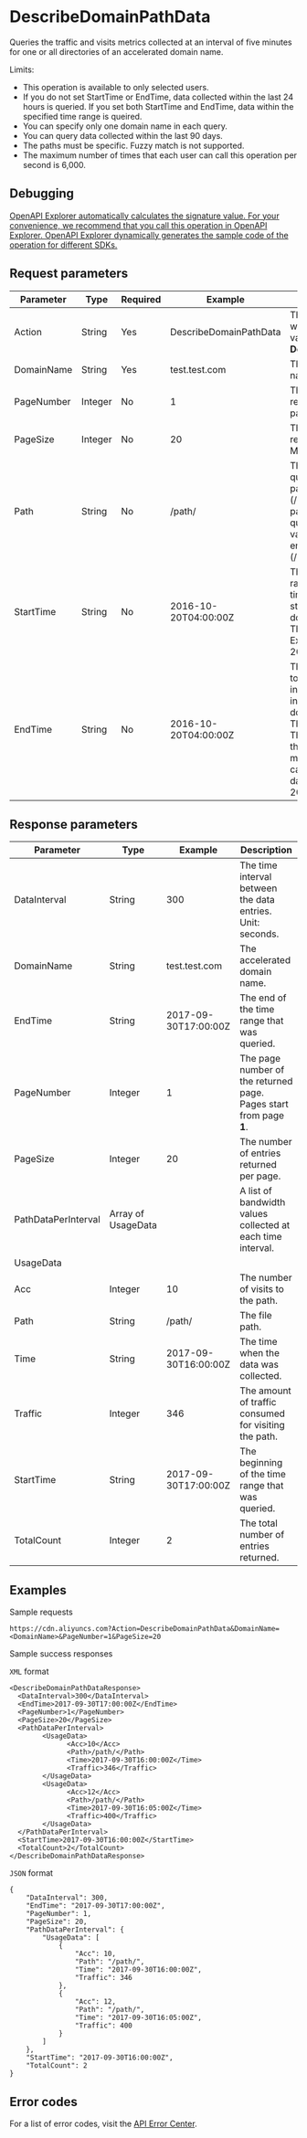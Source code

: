 # DescribeDomainPathData

Queries the traffic and visits metrics collected at an interval of five minutes for one or all directories of an accelerated domain name.

Limits:

-   This operation is available to only selected users.
-   If you do not set StartTime or EndTime, data collected within the last 24 hours is queried. If you set both StartTime and EndTime, data within the specified time range is queired.
-   You can specify only one domain name in each query.
-   You can query data collected within the last 90 days.
-   The paths must be specific. Fuzzy match is not supported.
-   The maximum number of times that each user can call this operation per second is 6,000.

## Debugging

[OpenAPI Explorer automatically calculates the signature value. For your convenience, we recommend that you call this operation in OpenAPI Explorer. OpenAPI Explorer dynamically generates the sample code of the operation for different SDKs.](https://api.aliyun.com/#product=Cdn&api=DescribeDomainPathData&type=RPC&version=2018-05-10)

## Request parameters

|Parameter|Type|Required|Example|Description|
|---------|----|--------|-------|-----------|
|Action|String|Yes|DescribeDomainPathData|The operation that you want to perform. Set the value to **DescribeDomainPathData**. |
|DomainName|String|Yes|test.test.com|The accelerated domain name. |
|PageNumber|Integer|No|1|The number of the page to return. Pages start from page **1**. |
|PageSize|Integer|No|20|The number of entries to return on each page. Maximum value: **1000**. |
|Path|String|No|/path/|The paths that you want to query. Separate multiple paths with forward slashes \(/\). If you do not set this parameter, all paths are queried. If you set the value to a directory, it must end with a forward slash \(/\). |
|StartTime|String|No|2016-10-20T04:00:00Z|The beginning of the time range to query. Specify the time in the ISO 8601 standard in the yyyy-MM-ddTHH:mm:ssZ format. The time must be in UTC. Example: 2016-10-20T04:00:00Z. |
|EndTime|String|No|2016-10-20T04:00:00Z|The end of the time range to query. Specify the time in the ISO 8601 standard in the yyyy-MM-ddTHH:mm:ssZ format. The time must be in UTC. The end time must be later than the start time. The maximum time range that can be specified is 30 days. Example: 2016-10-20T04:00:00Z. |

## Response parameters

|Parameter|Type|Example|Description|
|---------|----|-------|-----------|
|DataInterval|String|300|The time interval between the data entries. Unit: seconds. |
|DomainName|String|test.test.com|The accelerated domain name. |
|EndTime|String|2017-09-30T17:00:00Z|The end of the time range that was queried. |
|PageNumber|Integer|1|The page number of the returned page. Pages start from page **1**. |
|PageSize|Integer|20|The number of entries returned per page. |
|PathDataPerInterval|Array of UsageData| |A list of bandwidth values collected at each time interval. |
|UsageData| | | |
|Acc|Integer|10|The number of visits to the path. |
|Path|String|/path/|The file path. |
|Time|String|2017-09-30T16:00:00Z|The time when the data was collected. |
|Traffic|Integer|346|The amount of traffic consumed for visiting the path. |
|StartTime|String|2017-09-30T17:00:00Z|The beginning of the time range that was queried. |
|TotalCount|Integer|2|The total number of entries returned. |

## Examples

Sample requests

```
https://cdn.aliyuncs.com?Action=DescribeDomainPathData&DomainName=<DomainName>&PageNumber=1&PageSize=20
```

Sample success responses

`XML` format

```
<DescribeDomainPathDataResponse>
  <DataInterval>300</DataInterval>
  <EndTime>2017-09-30T17:00:00Z</EndTime>
  <PageNumber>1</PageNumber>
  <PageSize>20</PageSize>
  <PathDataPerInterval>
        <UsageData>
              <Acc>10</Acc>
              <Path>/path/</Path>
              <Time>2017-09-30T16:00:00Z</Time>
              <Traffic>346</Traffic>
        </UsageData>
        <UsageData>
              <Acc>12</Acc>
              <Path>/path/</Path>
              <Time>2017-09-30T16:05:00Z</Time>
              <Traffic>400</Traffic>
        </UsageData>
  </PathDataPerInterval>
  <StartTime>2017-09-30T16:00:00Z</StartTime>
  <TotalCount>2</TotalCount>
</DescribeDomainPathDataResponse>
```

`JSON` format

```
{
    "DataInterval": 300,
    "EndTime": "2017-09-30T17:00:00Z",
    "PageNumber": 1,
    "PageSize": 20,
    "PathDataPerInterval": {
        "UsageData": [
            {
                "Acc": 10,
                "Path": "/path/",
                "Time": "2017-09-30T16:00:00Z",
                "Traffic": 346
            },
            {
                "Acc": 12,
                "Path": "/path/",
                "Time": "2017-09-30T16:05:00Z",
                "Traffic": 400
            }
        ]
    },
    "StartTime": "2017-09-30T16:00:00Z",
    "TotalCount": 2
}
```

## Error codes

For a list of error codes, visit the [API Error Center](https://error-center.alibabacloud.com/status/product/Cdn).

